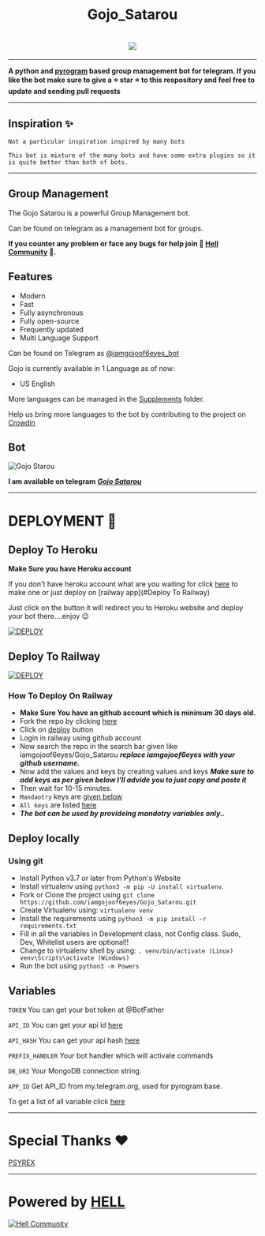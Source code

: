<h1 align="center">
  <b> Gojo_Satarou </b>
<!---</h1>
<h1 align="center"><img src="https://media.giphy.com/media/GL42TduR8AkNq1xRog/giphy.gif" /></h1> --->

<h1 align="center"><img src="https://te.legra.ph/file/4bf3b88115068d41efadd.jpg" /></h1>



------

<!------
[![GitHub forks](https://img.shields.io/github/forks/iamgojoof6eyes/Gojo_Satarou?&style=flat-square&logo=github)](https://github.com/iamgojoof6eyes/Gojo_Satarou/fork)
[![GitHub stars](https://img.shields.io/github/stars/iamgojoof6eyes/Gojo_Satarou?&style=flat-square&logo=github)](https://github.com/iamgojoof6eyes/Gojo_Satarou/stargazers)
![Repo Size](https://img.shields.io/github/repo-size/iamgojoof6eyes/Gojo_Satarou?&style=flat-square&logo=github)
![Maintenance](https://img.shields.io/badge/Maintained%3F-yes-green?&style=flat-square)
[![GitHub license](https://img.shields.io/github/license/iamgojoof6eyes/Gojo_Satarou?&style=flat-square&logo=github)](https://github.com/iamgojoof6eyes/Gojo_Satarou/master/LICENSE)
[![Python](https://img.shields.io/badge/Python-v3.9-blue)](https://www.python.org/)
![Branch](https://img.shields.io/badge/Branch-Master-orange)
![GitHub language count](https://img.shields.io/github/languages/count/iamgojoof6eyes/Gojo_Satarou?color=Pink&label=Language&style=flat-square)

------>

**A python and [pyrogram](https://github.com/iamgojoof6eyes/pyrogram) based group management bot for telegram.
If you like the bot make sure to give a ⭐ __star__ ⭐ to this respository and feel free to update and sending pull requests**

---------

## Inspiration ✨
`Not a particular inspiration inspired by many bots`


```
This bot is mixture of the many bots and have some extra plugins so it is quite better than both of bots.
```
---------

## Group Management 
The Gojo Satarou is a powerful Group Management bot. 

Can be found on telegram as a management bot for groups.

**If you counter any problem or face any bugs for help join 🌟 [Hell Community](https://t.me/HellBot_Network) 🌟.**

## Features
* Modern
* Fast
* Fully asynchronous
* Fully open-source
* Frequently updated
* Multi Language Support

Can be found on Telegram as [@iamgojoof6eyes_bot](https://t.me/iamgojoof6eyes)

Gojo is currently available in 1 Language as of now:

* US English

More languages can be managed in the [Supplements](https://github.com/iamgojoof6eyes/Gojo_Satarou/tree/master/Supplements) folder.

Help us bring more languages to the bot by contributing to the project on [Crowdin](https://crowdin.com/project/gojosatarou)

## Bot

![Gojo Starou](https://media.giphy.com/media/hbKBe6j3JLsNnb4h53/giphy.gif)


**I am available on telegram** ***[Gojo Satarou](https://t.me/iamgojoof6eyes_bot)***



---------

# DEPLOYMENT 🚀
## Deploy To Heroku
**Make Sure you have Heroku account**

If you don't have heroku account what are you waiting for click [here](https://id.heroku.com/login) to make one or just deploy on [railway app](#Deploy To Railway)

Just click on the button it will redirect you to Heroku website and deploy your bot there....enjoy 😉

[![DEPLOY](https://www.herokucdn.com/deploy/button.svg)](https://heroku.com/deploy?template=https://github.com/iamgojoof6eyes/Gojo_Satarou.git)


## Deploy To Railway
[![DEPLOY](https://railway.app/button.svg)](https://railway.app)
### How To Deploy On Railway
*  **Make Sure You have an github account which is minimum 30 days old.**
* Fork the repo by clicking [here](https://github.com/iamgojoof6eyes/Gojo_Satarou/fork)
* Click on [deploy](https://railway.app) button 
* Login in railway using github account
* Now search the repo in the search bar given like iamgojoof6eyes/Gojo_Satarou ***replace iamgojoof6eyes with your github username.***
* Now add the values and keys by creating values and keys ***Make sure to add keys __as per given below__ I'll advide you to just copy and paste it***
* Then wait for 10-15 minutes. 
* `Mandaotry` keys are [given below](#Variables)
* `All keys` are listed [here](https://telegra.ph/Captain-03-27)
* ***The bot can be used by provideing mandotry variables only..*** 

## Deploy locally
### Using git

* Install Python v3.7 or later from Python's Website
* Install virtualenv using `python3 -m pip -U install virtualenv`.
* Fork or Clone the project using `git clone https://github.com/iamgojoof6eyes/Gojo_Satarou.git`
* Create Virtualenv using: `virtualenv venv`
* Install the requirements using `python3 -m pip install -r requirements.txt`
* Fill in all the variables in Development class, not Config class. Sudo, Dev, Whitelist users are optional!!
* Change to virtualenv shell by using: `. venv/bin/activate (Linux) venv\Scripts\activate (Windows)`
* Run the bot using `python3 -m Powers`

<!---### Using docker

Clone the repo and enter into it
Install [Docker](https://www.docker.com/)
Fill in the `sample.env` file and rename it to `main.env`.
Build the docker image using: `docker build -t Gojo_Satarou:latest .` (The dot '.' at last is necessary!)
Run the command `docker run --env-file main.env Gojo_Satarou`
If all works well, bot should send message to the MESSAGE_DUMP Group!--->

## Variables
`TOKEN` You can get your bot token at @BotFather

`API_ID` You can get your api id [here](my.telegram.org)

`API_HASH` You can get your api hash [here](my.telegram.org)

`PREFIX_HANDLER` Your bot handler which will activate commands

`DB_URI` Your MongoDB connection string.

`APP_ID` Get API_ID from my.telegram.org, used for pyrogram base.

To get a list of all variable click [here](https://telegra.ph/Captain-03-27)

---------

# Special Thanks ❤️

[PSYREX](https://github.com/iamPSYREX)

---------

# Powered by [HELL](https://github.com/The-HellBot)

[![Hell Community](https://te.legra.ph/file/a780adeb9b406b169a889.jpg)](https://github.com/The-HellBot)



